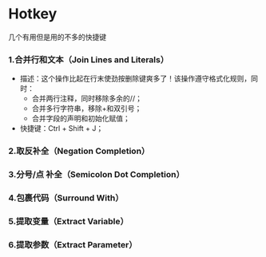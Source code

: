 # Hotkey
几个有用但是用的不多的快捷键

### 1.合并行和文本（Join Lines and Literals）

  * 描述：这个操作比起在行末使劲按删除键爽多了！该操作遵守格式化规则，同时：
    * 合并两行注释，同时移除多余的//；
    * 合并多行字符串，移除+和双引号；
    * 合并字段的声明和初始化赋值；
  * 快捷键：Ctrl + Shift + J；

### 2.取反补全（Negation Completion）

### 3.分号/点 补全（Semicolon Dot Completion）

### 4.包裹代码（Surround With）

### 5.提取变量（Extract Variable）

### 6.提取参数（Extract Parameter）
